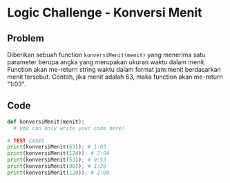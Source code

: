 # Logic Challenge - Konversi Menit

## Problem

Diberikan sebuah function `konversiMenit(menit)` yang menerima satu parameter berupa angka yang merupakan ukuran waktu dalam menit. Function akan me-return string waktu dalam format jam:menit berdasarkan menit tersebut. Contoh, jika menit adalah 63, maka function akan me-return "1:03".

## Code

```python
def konversiMenit(menit):
  # you can only write your code here!

# TEST CASES
print(konversiMenit(63)); # 1:03
print(konversiMenit(124)); # 2:04
print(konversiMenit(53)); # 0:53
print(konversiMenit(88)); # 1:28
print(konversiMenit(120)); # 2:00
```
